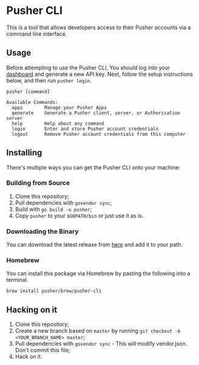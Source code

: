 # Pusher CLI

This is a tool that allows developers access to their Pusher accounts via a command line interface. 

## Usage

Before attempting to use the Pusher CLI, You should log into your [dashboard](https://dashboard.pusher.com/accounts/edit) 
and generate a new API key. Next, follow the setup instructions below, and then run `pusher login`.

```
pusher [command]

Available Commands:
  apps        Manage your Pusher Apps
  generate    Generate a Pusher client, server, or Authorisation server
  help        Help about any command
  login       Enter and store Pusher account credentials
  logout      Remove Pusher account credentials from this computer
```

## Installing

There's multiple ways you can get the Pusher CLI onto your machine:

### Building from Source

1. Clone this repository;
1. Pull dependencies with `govendor sync`;
1. Build with `go build -o pusher`;
1. Copy `pusher` to your `$GOPATH/bin` or just use it as is.

### Downloading the Binary

You can download the latest release from [here](https://github.com/pusher/pusher-cli/releases) and add it to your path.

### Homebrew

You can install this package via Homebrew by pasting the following into a terminal.

```
brew install pusher/brew/pusher-cli
```

## Hacking on it

1. Clone this repository;
1. Create a new branch based on `master` by running `git checkout -b <YOUR_BRANCH_NAME> master`;
1. Pull dependencies with `govendor sync` - This will modify vendor.json. Don't commit this file;
1. Hack on it.
